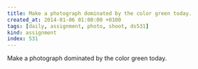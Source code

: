 ```yaml
---
title: Make a photograph dominated by the color green today.
created_at: 2014-01-06 01:00:00 +0100
tags: [daily, assignment, photo, shoot, ds531]
kind: assignment
index: 531
---
```


Make a photograph dominated by the color green today.
